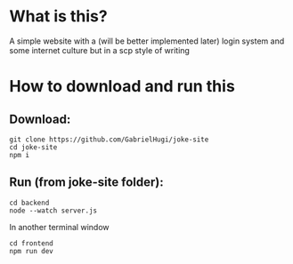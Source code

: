 # What is this?

A simple website with a (will be better implemented later) login system and some internet culture but in a scp style of writing

# How to download and run this
## Download:
```console
git clone https://github.com/GabrielHugi/joke-site
cd joke-site
npm i
```
## Run (from joke-site folder):
```console
cd backend
node --watch server.js
```
In another terminal window
```console
cd frontend
npm run dev
```
